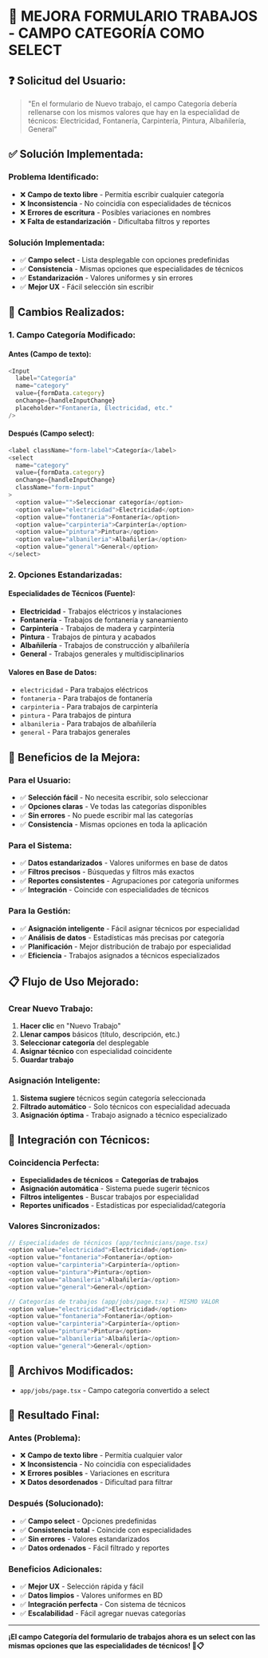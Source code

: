 # 🔧 MEJORA FORMULARIO TRABAJOS - CAMPO CATEGORÍA COMO SELECT

## ❓ **Solicitud del Usuario:**
> "En el formulario de Nuevo trabajo, el campo Categoría debería rellenarse con los mismos valores que hay en la especialidad de técnicos: Electricidad, Fontanería, Carpintería, Pintura, Albañilería, General"

## ✅ **Solución Implementada:**

### **Problema Identificado:**
- ❌ **Campo de texto libre** - Permitía escribir cualquier categoría
- ❌ **Inconsistencia** - No coincidía con especialidades de técnicos
- ❌ **Errores de escritura** - Posibles variaciones en nombres
- ❌ **Falta de estandarización** - Dificultaba filtros y reportes

### **Solución Implementada:**
- ✅ **Campo select** - Lista desplegable con opciones predefinidas
- ✅ **Consistencia** - Mismas opciones que especialidades de técnicos
- ✅ **Estandarización** - Valores uniformes y sin errores
- ✅ **Mejor UX** - Fácil selección sin escribir

## 🔧 **Cambios Realizados:**

### **1. Campo Categoría Modificado:**

#### **Antes (Campo de texto):**
```typescript
<Input
  label="Categoría"
  name="category"
  value={formData.category}
  onChange={handleInputChange}
  placeholder="Fontanería, Electricidad, etc."
/>
```

#### **Después (Campo select):**
```typescript
<label className="form-label">Categoría</label>
<select
  name="category"
  value={formData.category}
  onChange={handleInputChange}
  className="form-input"
>
  <option value="">Seleccionar categoría</option>
  <option value="electricidad">Electricidad</option>
  <option value="fontaneria">Fontanería</option>
  <option value="carpinteria">Carpintería</option>
  <option value="pintura">Pintura</option>
  <option value="albanileria">Albañilería</option>
  <option value="general">General</option>
</select>
```

### **2. Opciones Estandarizadas:**

#### **Especialidades de Técnicos (Fuente):**
- **Electricidad** - Trabajos eléctricos y instalaciones
- **Fontanería** - Trabajos de fontanería y saneamiento
- **Carpintería** - Trabajos de madera y carpintería
- **Pintura** - Trabajos de pintura y acabados
- **Albañilería** - Trabajos de construcción y albañilería
- **General** - Trabajos generales y multidisciplinarios

#### **Valores en Base de Datos:**
- `electricidad` - Para trabajos eléctricos
- `fontaneria` - Para trabajos de fontanería
- `carpinteria` - Para trabajos de carpintería
- `pintura` - Para trabajos de pintura
- `albanileria` - Para trabajos de albañilería
- `general` - Para trabajos generales

## 🎯 **Beneficios de la Mejora:**

### **Para el Usuario:**
- ✅ **Selección fácil** - No necesita escribir, solo seleccionar
- ✅ **Opciones claras** - Ve todas las categorías disponibles
- ✅ **Sin errores** - No puede escribir mal las categorías
- ✅ **Consistencia** - Mismas opciones en toda la aplicación

### **Para el Sistema:**
- ✅ **Datos estandarizados** - Valores uniformes en base de datos
- ✅ **Filtros precisos** - Búsquedas y filtros más exactos
- ✅ **Reportes consistentes** - Agrupaciones por categoría uniformes
- ✅ **Integración** - Coincide con especialidades de técnicos

### **Para la Gestión:**
- ✅ **Asignación inteligente** - Fácil asignar técnicos por especialidad
- ✅ **Análisis de datos** - Estadísticas más precisas por categoría
- ✅ **Planificación** - Mejor distribución de trabajo por especialidad
- ✅ **Eficiencia** - Trabajos asignados a técnicos especializados

## 📋 **Flujo de Uso Mejorado:**

### **Crear Nuevo Trabajo:**
1. **Hacer clic** en "Nuevo Trabajo"
2. **Llenar campos** básicos (título, descripción, etc.)
3. **Seleccionar categoría** del desplegable
4. **Asignar técnico** con especialidad coincidente
5. **Guardar trabajo**

### **Asignación Inteligente:**
1. **Sistema sugiere** técnicos según categoría seleccionada
2. **Filtrado automático** - Solo técnicos con especialidad adecuada
3. **Asignación óptima** - Trabajo asignado a técnico especializado

## 🔄 **Integración con Técnicos:**

### **Coincidencia Perfecta:**
- **Especialidades de técnicos** = **Categorías de trabajos**
- **Asignación automática** - Sistema puede sugerir técnicos
- **Filtros inteligentes** - Buscar trabajos por especialidad
- **Reportes unificados** - Estadísticas por especialidad/categoría

### **Valores Sincronizados:**
```typescript
// Especialidades de técnicos (app/technicians/page.tsx)
<option value="electricidad">Electricidad</option>
<option value="fontaneria">Fontanería</option>
<option value="carpinteria">Carpintería</option>
<option value="pintura">Pintura</option>
<option value="albanileria">Albañilería</option>
<option value="general">General</option>

// Categorías de trabajos (app/jobs/page.tsx) - MISMO VALOR
<option value="electricidad">Electricidad</option>
<option value="fontaneria">Fontanería</option>
<option value="carpinteria">Carpintería</option>
<option value="pintura">Pintura</option>
<option value="albanileria">Albañilería</option>
<option value="general">General</option>
```

## 📁 **Archivos Modificados:**

- `app/jobs/page.tsx` - Campo categoría convertido a select

## 🎉 **Resultado Final:**

### **Antes (Problema):**
- ❌ **Campo de texto libre** - Permitía cualquier valor
- ❌ **Inconsistencia** - No coincidía con especialidades
- ❌ **Errores posibles** - Variaciones en escritura
- ❌ **Datos desordenados** - Dificultad para filtrar

### **Después (Solucionado):**
- ✅ **Campo select** - Opciones predefinidas
- ✅ **Consistencia total** - Coincide con especialidades
- ✅ **Sin errores** - Valores estandarizados
- ✅ **Datos ordenados** - Fácil filtrado y reportes

### **Beneficios Adicionales:**
- ✅ **Mejor UX** - Selección rápida y fácil
- ✅ **Datos limpios** - Valores uniformes en BD
- ✅ **Integración perfecta** - Con sistema de técnicos
- ✅ **Escalabilidad** - Fácil agregar nuevas categorías

---

**¡El campo Categoría del formulario de trabajos ahora es un select con las mismas opciones que las especialidades de técnicos! 🔧📋**
